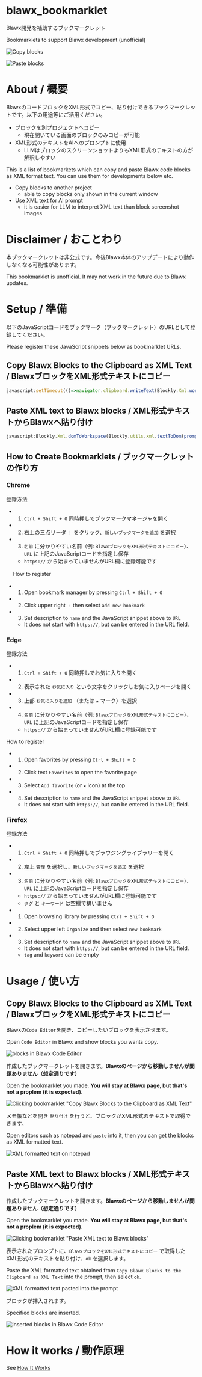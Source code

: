 # blawx_bookmarklet

Blawx開発を補助するブックマークレット

Bookmarklets to support Blawx development (unofficial)

![Copy blocks](./images/blawx_bookmarklet_copy.gif)

![Paste blocks](./images/blawx_bookmarklet_paste.gif)

# About / 概要

BlawxのコードブロックをXML形式でコピー、貼り付けできるブックマークレットです。以下の用途等にご活用ください。

- ブロックを別プロジェクトへコピー
    - 現在開いている画面のブロックのみコピーが可能
- XML形式のテキストをAIへのプロンプトに使用
    - LLMはブロックのスクリーンショットよりもXML形式のテキストの方が解釈しやすい

This is a list of bookmarkets which can copy and paste Blawx code blocks as XML format text. You can use them for developments below etc.

- Copy blocks to another project
    - able to copy blocks only shown in the current window
- Use XML text for AI prompt
    - it is easier for LLM to interpret XML text than block screenshot images

# Disclaimer / おことわり

本ブックマークレットは非公式です。今後Blawx本体のアップデートにより動作しなくなる可能性があります。

This bookmarklet is unofficial. It may not work in the future due to Blawx updates.

# Setup / 準備

以下のJavaScriptコードをブックマーク（ブックマークレット）のURLとして登録してください。

Please register these JavaScript snippets below as bookmarklet URLs.

## Copy Blawx Blocks to the Clipboard as XML Text / BlawxブロックをXML形式テキストにコピー

```js
javascript:setTimeout(()=>navigator.clipboard.writeText(Blockly.Xml.workspaceToDom(demoWorkspace).outerHTML),100)
```

## Paste XML text to Blawx blocks / XML形式テキストからBlawxへ貼り付け

```js
javascript:Blockly.Xml.domToWorkspace(Blockly.utils.xml.textToDom(prompt('ブロックから取得したXMLを貼り付けてください')),demoWorkspace);
```

## How to Create Bookmarklets / ブックマークレットの作り方

### Chrome

登録方法
- 1. `Ctrl + Shift + O` 同時押しでブックマークマネージャを開く
- 2. 右上の三点リーダ `︙` をクリック、`新しいブックマークを追加` を選択
- 3. `名前` に分かりやすい名前（例: `BlawxブロックをXML形式テキストにコピー`）、`URL` に上記のJavaScriptコードを指定し保存
    - `https://` から始まっていませんがURL欄に登録可能です

　
How to register
- 1. Open bookmark manager by pressing `Ctrl + Shift + O`
- 2. Click upper right `︙` then select `add new bookmark`
- 3. Set description to `name` and the JavaScript snippet above to `URL`
    - It does not start with `https://`, but can be entered in the URL field.

### Edge

登録方法
- 1. `Ctrl + Shift + O` 同時押しでお気に入りを開く
- 2. 表示された `お気に入り` という文字をクリックしお気に入りページを開く
- 3. 上部 `お気に入りを追加` （または `★` マーク）を選択
- 4. `名前` に分かりやすい名前（例: `BlawxブロックをXML形式テキストにコピー`）、`URL` に上記のJavaScriptコードを指定し保存
    - `https://` から始まっていませんがURL欄に登録可能です

How to register
- 1. Open favorites by pressing `Ctrl + Shift + O`
- 2. Click text `Favorites` to open the favorite page
- 3. Select `Add favorite` (or `★` icon) at the top
- 4. Set description to `name` and the JavaScript snippet above to `URL`
    - It does not start with `https://`, but can be entered in the URL field.

### Firefox

登録方法
- 1. `Ctrl + Shift + O` 同時押しでブラウジングライブラリーを開く
- 2. 左上 `管理` を選択し、`新しいブックマークを追加` を選択
- 3. `名前` に分かりやすい名前（例: `BlawxブロックをXML形式テキストにコピー`）、`URL` に上記のJavaScriptコードを指定し保存
    - `https://` から始まっていませんがURL欄に登録可能です
    - `タグ` と `キーワード` は空欄で構いません

- 1. Open browsing library by pressing `Ctrl + Shift + O`
- 2. Select upper left `Organize` and then select `new bookmark`
- 3. Set description to `name` and the JavaScript snippet above to `URL`
    - It does not start with `https://`, but can be entered in the URL field.
    - `tag` and `keyword` can be empty

# Usage / 使い方

## Copy Blawx Blocks to the Clipboard as XML Text / BlawxブロックをXML形式テキストにコピー

Blawxの`Code Editor`を開き、コピーしたいブロックを表示させます。

Open `Code Editor` in Blawx and show blocks you wants copy.

![blocks in Blawx Code Editor](./images/1_blawx_block.png)

作成したブックマークレットを開きます。**Blawxのページから移動しませんが問題ありません（想定通りです）**

Open the bookmarklet you made. **You will stay at Blawx page, but that's not a proplem (it is expected).**

![Clicking bookmarklet "Copy Blawx Blocks to the Clipboard as XML Text"](./images/2_bookmarklet.png)


メモ帳などを開き `貼り付け` を行うと、ブロックがXML形式のテキストで取得できます。

Open editors such as notepad and `paste` into it, then you can get the blocks as XML formatted text.

![XML formatted text on notepad](./images/3_notepad.png)

## Paste XML text to Blawx blocks / XML形式テキストからBlawxへ貼り付け

作成したブックマークレットを開きます。**Blawxのページから移動しませんが問題ありません（想定通りです）**

Open the bookmarklet you made. **You will stay at Blawx page, but that's not a proplem (it is expected).**

![Clicking bookmarklet "Paste XML text to Blawx blocks"](./images/4_bookmarklet.png)

表示されたプロンプトに、`BlawxブロックをXML形式テキストにコピー` で取得したXML形式のテキストを貼り付け、`ok` を選択します。

Paste the XML formatted text obtained from `Copy Blawx Blocks to the Clipboard as XML Text` into the prompt, then select `ok`.

![XML formatted text pasted into the prompt](./images/5_prompt.png)

ブロックが挿入されます。

Specified blocks are inserted.

![inserted blocks in Blawx Code Editor](./images/6_pasted_blocks.png)

# How it works / 動作原理

See [How It Works](./how_it_works.md)
